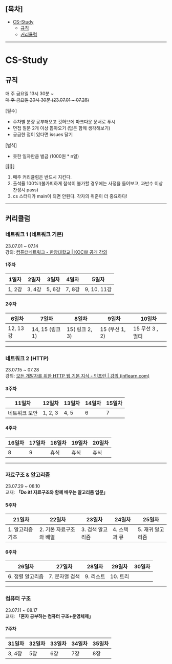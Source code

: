 ## [목차]
- [CS-Study](#cs-study)
  * [규칙](#규칙)
  * [커리큘럼](#커리큘럼)
---

# CS-Study
## 규칙 
매 주 금요일 13시 30분 ~      
~~매 주 금요일 20시 30분 (23.07.01 ~ 07.28)~~

[필수] 
- 주차별 분량 공부해오고 깃허브에 마크다운 문서로 푸시 
- 면접 질문 2개 이상 뽑아오기 (답은 함께 생각해보기)
- 궁금한 점이 있다면 issues 달기

[벌칙] 
- 못한 일자만큼 벌금 (1000원 * n일) 

[🏃‍♀️] 
1. 매주 커리큘럼은 반드시 지킨다. 
2. 출석율 100%!(불가피하게 참석이 불가할 경우에는 사정을 들어보고, 과반수 이상 찬성시 pass)
3. cs 스터디가 main이 되면 안된다. 각자의 취준이 더 중요하다!

---

## 커리큘럼

### 네트워크 1 (네트워크 기본)
23.07.01 ~ 07.14    
강의: [컴퓨터네트워크 - 한양대학교 | KOCW 공개 강의](http://www.kocw.net/home/cview.do?cid=6166c077e545b736)

#### 1주차

|1일차|2일차|3일차|4일차|5일차|
|---|---|---|---|---|
|1, 2강|3, 4강|5, 6강|7, 8강|9, 10, 11강|

#### 2주차

|6일차|7일차|8일차|9일차|10일차|
|---|---|---|---|---|
|12, 13강|14, 15 (링크1)|15( 링크 2, 3)|15 (무선 1, 2)|15 무선 3 , 멀티|


---
### 네트워크 2 (HTTP)
23.07.15 ~ 07.28       
강의: [모든 개발자를 위한 HTTP 웹 기본 지식 - 인프런 | 강의 (inflearn.com)](https://www.inflearn.com/course/http-%EC%9B%B9-%EB%84%A4%ED%8A%B8%EC%9B%8C%ED%81%AC#curriculum)

#### 3주차

|11일차|12일차|13일차|14일차|15일차|
|---|---|---|---|---|
|네트워크 보안|1, 2, 3|4, 5|6|7|

#### 4주차

|16일차|17일차|18일차|19일차|20일차|
|---|---|---|---|---|
|8|9|휴식|휴식|휴식|

---

### 자료구조 & 알고리즘 
23.07.29 ~ 08.10    
교재: **「Do it! 자료구조와 함께 배우는 알고리즘 입문」**
#### 5주차

|21일차|22일차|23일차|24일차|25일차|
|---|---|---|---|---|
|1. 알고리즘 기초|2. 기본 자료구조와 배열|3. 검색 알고리즘|4. 스택과 큐|5. 재귀 알고리즘|

#### 6주차

| 26일차           | 27일차                  | 28일차           | 29일차       | 30일차           |
| ---------------- | ----------------------- | ---------------- | ------------ | ---------------- |
| 6. 정렬 알고리즘 | 7. 문자열 검색 | 9. 리스트 | 10. 트리 |  |

---    

### 컴퓨터 구조
23.07.11 ~  08.17    
교재: **「혼자 공부하는 컴퓨터 구조+운영체제」**     
#### 7주차

| 31일차 | 32일차 | 33일차 | 34일차 | 35일차 |
| ------ | ------ | ------ | ------ | ------ |
| 3, 4장 | 5장    | 6장    | 7장    | 8장    |



